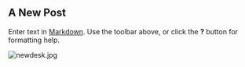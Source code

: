## A New Post

Enter text in [Markdown](http://daringfireball.net/projects/markdown/). Use the toolbar above, or click the **?** button for formatting help.

![newdesk.jpg](/media/newdesk.jpg)
